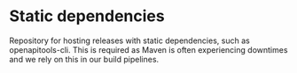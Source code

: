 # Static dependencies

Repository for hosting releases with static dependencies, such as openapitools-cli. This is required as Maven is often experiencing downtimes and we rely on this in our build pipelines.

